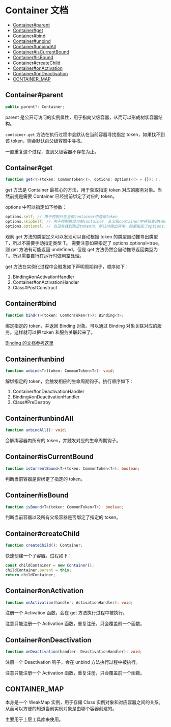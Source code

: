 # Container 文档

- [Container#parent](#containerparent)
- [Container#get](#containerget)
- [Container#bind](#containerbind)
- [Container#unbind](#containerunbind)
- [Container#unbindAll](#containerunbindall)
- [Container#isCurrentBound](#containeriscurrentbound)
- [Container#isBound](#containerisbound)
- [Container#createChild](#containercreatechild)
- [Container#onActivation](#containeronactivation)
- [Container#onDeactivation](#containerondeactivation)
- [CONTAINER_MAP](#container_map)

## Container#parent

```ts
public parent?: Container;
```

parent 是公开可访问的实例属性，用于指向父级容器，从而可以形成树状容器结构。

`container.get` 方法在执行过程中会默认在当前容器寻找指定 token，如果找不到该 token，则会默认向父级容器中寻找。

一直重复这个过程，直到父级容器不存在为止。

## Container#get

```ts
function get<T>(token: CommonToken<T>, options: Options<T> = {}): T;
```

get 方法是 Container 最核心的方法，用于获取指定 token 对应的服务对象。当然前提是需要 Container 已经提前绑定了对应的 token。

options 中可以指定如下参数：

```ts
options.self; // 用于控制只在当前container中查询token
options.skipSelf; // 用于控制跳过当前container，从父级container中开始查询token
options.optional; // 当没有找到指定token时，默认时抛出异常，如果指定了options.optional=true，那么返回undefined
```

观察 get 方法的类型定义可以发现可以自动根据 token 的类型自动推导出类型 T，所以不需要手动指定类型 T。
需要注意如果指定了 options.optional=true，则 get 方法有可能返回 undefined，但是 get 方法仍然会自动推导返回类型为 T。所以需要自行在运行时做判空处理。

get 方法在实例化过程中会触发如下声明周期钩子，顺序如下：

1. Binding#onActivationHandler
2. Container#onActivationHandler
3. Class#PostConstruct

## Container#bind

```ts
function bind<T>(token: CommonToken<T>): Binding<T>;
```

绑定指定的 token，并返回 Binding 对象。可以通过 Binding 对象关联对应的服务。这样就可以把 token 和服务关联起来了。

[Binding 的文档参考这里](./BINDING.md)

## Container#unbind

```ts
function unbind<T>(token: CommonToken<T>): void;
```

解绑指定的 token，会触发相应的生命周期钩子。执行顺序如下：

1. Container#onDeactivationHandler
2. Binding#onDeactivationHandler
3. Class#PreDestroy

## Container#unbindAll

```ts
function unbindAll(): void;
```

会解绑容器内所有的 token，并触发对应的生命周期钩子。

## Container#isCurrentBound

```ts
function isCurrentBound<T>(token: CommonToken<T>): boolean;
```

判断当前容器是否绑定了指定的 token。

## Container#isBound

```ts
function isBound<T>(token: CommonToken<T>): boolean;
```

判断当前容器以及所有父级容器是否绑定了指定的 token。

## Container#createChild

```ts
function createChild(): Container;
```

快速创建一个子容器。过程如下：

```ts
const childContainer = new Container();
childContainer.parent = this;
return childContainer;
```

## Container#onActivation

```ts
function onActivation(handler: ActivationHandler): void;
```

注册一个 Activation 函数，会在 get 方法执行过程中被执行。

注意只能注册一个 Activation 函数，重复注册，只会覆盖前一个函数。

## Container#onDeactivation

```ts
function onDeactivation(handler: DeactivationHandler): void;
```

注册一个 Deactivation 钩子，会在 unbind 方法执行过程中被执行。

注意只能注册一个 Activation 函数，重复注册，只会覆盖前一个函数。

## CONTAINER_MAP

本身是一个 WeakMap 实例，用于存储 Class 实例对象和对应容器之间的关系。从而可以方便的知道当前实例对象是由哪个容器创建的。

主要用于上层工具库来使用。
